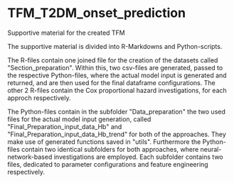 # TFM_T2DM_onset_prediction
Supportive material for the created TFM 

The supportive material is divided into R-Markdowns and Python-scripts.

The R-files contain one joined file for the creation of the datasets called "Section_preparation". Within this, two csv-files are generated, passed to the respective Python-files, where the actual model input is generated and returned, and are then used for the final dataframe configurations.
The other 2 R-files contain the Cox proportional hazard investigations, for each approch respectively.

The Python-files contain in the subfolder "Data_preparation" the two used files for the actual model input generation, called "Final_Preparation_input_data_Hb" and "Final_Preparation_input_data_Hb_trend" for both of the approaches. They make use of generated functions saved in "utils".
Furthermore the Python-files contain two identical subfolders for both approaches, where neural-network-based investigations are employed. Each subfolder contains two files, dedicated to parameter configurations and feature engineering respectively.
